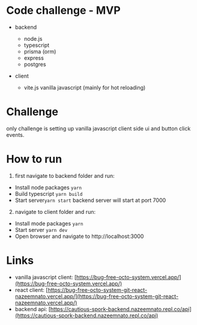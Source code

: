# Code challenge - MVP

- backend

  - node.js
  - typescript
  - prisma (orm)
  - express
  - postgres

- client
  - vite.js vanilla javascript (mainly for hot reloading)

# Challenge

only challenge is setting up vanilla javascript client side ui and button click events.

# How to run

1. first navigate to backend folder and run:
  - Install node packages  `yarn`
  - Build typescript `yarn build`
  - Start server`yarn start`
backend server will start at port 7000

2. navigate to client folder and run:
  - Install mode packages `yarn`
  - Start server  `yarn dev`
  - Open browser and navigate to http://localhost:3000


# Links

- vanilla javascript client: [https://bug-free-octo-system.vercel.app/](https://bug-free-octo-system.vercel.app/)
- react client: [https://bug-free-octo-system-git-react-nazeemnato.vercel.app/](https://bug-free-octo-system-git-react-nazeemnato.vercel.app/)
- backend api: [https://cautious-spork-backend.nazeemnato.repl.co/api](https://cautious-spork-backend.nazeemnato.repl.co/api)
